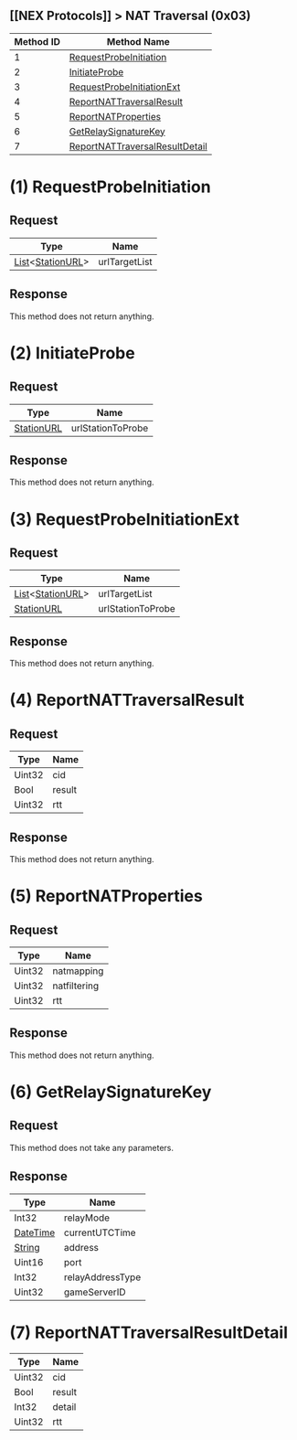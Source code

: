 [[NEX Protocols]] > NAT Traversal (0x03)
---

| Method ID | Method Name |
| --- | --- |
| 1 | [RequestProbeInitiation](#1-requestprobeinitiation) |
| 2 | [InitiateProbe](#2-initiateprobe) |
| 3 | [RequestProbeInitiationExt](#3-requestprobeinitiationext) |
| 4 | [ReportNATTraversalResult](#4-reportnattraversalresult) |
| 5 | [ReportNATProperties](#5-reportnatproperties) |
| 6 | [GetRelaySignatureKey](#6-getrelaysignaturekey) |
| 7 | [ReportNATTraversalResultDetail](#7-reportnattraversalresultdetail) |

# (1) RequestProbeInitiation
## Request
| Type | Name |
| --- | --- |
| [List]&lt;[StationURL]&gt; | urlTargetList |

## Response
This method does not return anything.

# (2) InitiateProbe
## Request
| Type | Name |
| --- | --- |
| [StationURL] | urlStationToProbe |

## Response
This method does not return anything.

# (3) RequestProbeInitiationExt
## Request
| Type | Name |
| --- | --- |
| [List]&lt;[StationURL]&gt; | urlTargetList  |
| [StationURL] | urlStationToProbe |

## Response
This method does not return anything.

# (4) ReportNATTraversalResult
## Request
| Type | Name |
| --- | --- |
| Uint32 | cid |
| Bool | result |
| Uint32 | rtt |

## Response
This method does not return anything.

# (5) ReportNATProperties
## Request
| Type | Name |
| --- | --- |
| Uint32 | natmapping |
| Uint32 | natfiltering |
| Uint32 | rtt |

## Response
This method does not return anything.

# (6) GetRelaySignatureKey
## Request
This method does not take any parameters.

## Response
| Type | Name |
| --- | --- |
| Int32 | relayMode |
| [DateTime] | currentUTCTime |
| [String] | address |
| Uint16 | port |
| Int32 | relayAddressType |
| Uint32 | gameServerID |

# (7) ReportNATTraversalResultDetail
| Type | Name |
| --- | --- |
| Uint32 | cid |
| Bool | result |
| Int32 | detail |
| Uint32 | rtt |

[String]: NEX-Common-Types#string
[List]: NEX-Common-Types#list
[StationURL]: NEX-Common-Types#station-url
[DateTime]: NEX-Common-Types#date-time